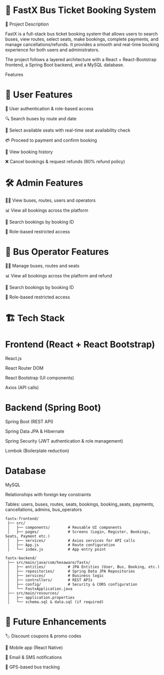 # 🚌 FastX Bus Ticket Booking System
📌 Project Description

FastX is a full-stack bus ticket booking system that allows users to search buses, view routes, select seats, make bookings, complete payments, and manage cancellations/refunds. It provides a smooth and real-time booking experience for both users and administrators.

The project follows a layered architecture with a React + React-Bootstrap frontend, a Spring Boot backend, and a MySQL database.


Features
# 👤 User Features

🔑 User authentication & role-based access

🔍 Search buses by route and date

💺 Select available seats with real-time seat availability check

💳 Proceed to payment and confirm booking

📜 View booking history

❌ Cancel bookings & request refunds (80% refund policy)

# 🛠️ Admin Features

👨‍💼 View buses, routes, users and operators

📊 View all bookings across the platform

🔎 Search bookings by booking ID

🔐 Role-based restricted access

# 🚌 Bus Operator Features

👨‍💼 Manage buses, routes and seats

📊 View all bookings across the platform and refund

🔎 Search bookings by booking ID

🔐 Role-based restricted access


# 🏗️ Tech Stack
# Frontend (React + React Bootstrap)
React.js

React Router DOM

React Bootstrap (UI components)

Axios (API calls)

# Backend (Spring Boot)
Spring Boot (REST API)

Spring Data JPA & Hibernate

Spring Security (JWT authentication & role management)

Lombok (Boilerplate reduction)

# Database
MySQL

Relationships with foreign key constraints

Tables: users, buses, routes, seats, bookings, booking_seats, payments, cancellations, admins, bus_operators

```
fastx-frontend/
 ├── src/
 │   ├── components/        # Reusable UI components
 │   ├── pages/             # Screens (Login, Register, Bookings, Seats, Payment etc.)
 │   ├── services/          # Axios services for API calls
 │   ├── App.js             # Route configuration
 │   └── index.js           # App entry point 

fastx-backend/
 ├── src/main/java/com/hexaware/fastx/
 │   ├── entities/          # JPA Entities (User, Bus, Booking, etc.)
 │   ├── repositories/      # Spring Data JPA Repositories
 │   ├── services/          # Business logic
 │   ├── controllers/       # REST APIs
 │   ├── config/            # Security & CORS configuration
 │   └── FastxApplication.java
 ├── src/main/resources/
 │   ├── application.properties
 │   └── schema.sql & data.sql (if required)
```

# 🔮 Future Enhancements

🏷️ Discount coupons & promo codes

📱 Mobile app (React Native)

🔔 Email & SMS notifications

📍 GPS-based bus tracking
